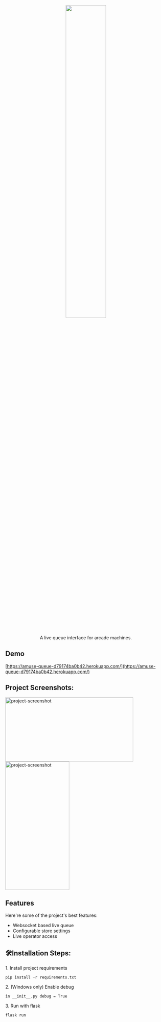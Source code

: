 <p align="center"><img src="https://socialify.git.ci/Yonokid/AmuseQueue/image?language=1&name=1&owner=1&pattern=Transparent&stargazers=1&theme=Dark" style="width: 50%; height=50%;"></p>

<p align="center" id="description">A live queue interface for arcade machines.</p>

<h2>Demo</h2>

[https://amuse-queue-d79174ba0b42.herokuapp.com/](https://amuse-queue-d79174ba0b42.herokuapp.com/)

<h2>Project Screenshots:</h2>

<img src="https://files.catbox.moe/cfh7wz.png" alt="project-screenshot" width="400" height="200/">

<img src="https://files.catbox.moe/bsgsea.png" alt="project-screenshot" width="200" height="400/">

  
  
<h2>Features</h2>

Here're some of the project's best features:

*   Websocket based live queue
*   Configurable store settings
*   Live operator access

<h2>🛠Installation Steps:</h2>

<p>1. Install project requirements</p>

```
pip install -r requirements.txt
```

<p>2. (Windows only) Enable debug</p>

```
in __init__.py debug = True
```

<p>3. Run with flask</p>

```
flask run
```
